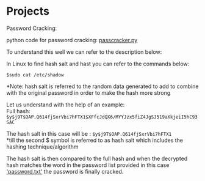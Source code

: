# Projects
Password Cracking:

python code for password cracking: [passcracker.py](https://github.com/Shivam7679/Projects/blob/926ce2a6464718e56bc8a24ea48b915e140b504f/passcracker.py)

To understand this well we can refer to the description below:

In Linux to find hash salt and hast you can refer to the commands below:

```
$sudo cat /etc/shadow
```

*Note: hash salt is referred to the random data generated to add to combine with the original password in order to make the hash more strong

Let us understand with the help of an example:  
Full hash:```` $y$j9T$OAP.Q614fjSxrVbi7hFTX1$XFfcJdQX6/MYYJzx5fiZ4JgSJ519aXkjeiI5hC93SAC````

The hash salt in this case will be : ````$y$j9T$OAP.Q614fjSxrVbi7hFTX1````  
*till the second $ symbol is referred to as hash salt which includes the hashing technique/algorithm

The hash salt is then compared to the full hash and when the decrypted hash matches the word in the password list provided in this case ['password.txt'](https://github.com/Shivam7679/Projects/blob/6fbc093903bd792636c5a00803e7e6ca71897c27/password.txt) the password is finally cracked.

